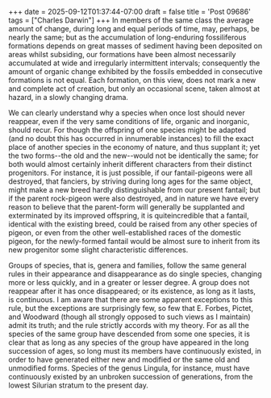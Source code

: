 +++
date = 2025-09-12T01:37:44-07:00
draft = false
title = 'Post 09686'
tags = ["Charles Darwin"]
+++
In members of the same class the average amount of change, during long and equal periods of time, may, perhaps, be nearly the same; but as the accumulation of long-enduring fossiliferous formations depends on great masses of sediment having been deposited on areas whilst subsiding, our formations have been almost necessarily accumulated at wide and irregularly intermittent intervals; consequently the amount of organic change exhibited by the fossils embedded in consecutive formations is not equal. Each formation, on this view, does not mark a new and complete act of creation, but only an occasional scene, taken almost at hazard, in a slowly changing drama.

We can clearly understand why a species when once lost should never reappear, even if the very same conditions of life, organic and inorganic, should recur. For though the offspring of one species might be adapted (and no doubt this has occurred in innumerable instances) to fill the exact place of another species in the economy of nature, and thus supplant it; yet the two forms--the old and the new--would not be identically the same; for both would almost certainly inherit different characters from their distinct progenitors. For instance, it is just possible, if our fantail-pigeons were all destroyed, that fanciers, by striving during long ages for the same object, might make a new breed hardly distinguishable from our present fantail; but if the parent rock-pigeon were also destroyed, and in nature we have every reason to believe that the parent-form will generally be supplanted and exterminated by its improved offspring, it is quiteincredible that a fantail, identical with the existing breed, could be raised from any other species of pigeon, or even from the other well-established races of the domestic pigeon, for the newly-formed fantail would be almost sure to inherit from its new progenitor some slight characteristic differences.

Groups of species, that is, genera and families, follow the same general rules in their appearance and disappearance as do single species, changing more or less quickly, and in a greater or lesser degree. A group does not reappear after it has once disappeared; or its existence, as long as it lasts, is continuous. I am aware that there are some apparent exceptions to this rule, but the exceptions are surprisingly few, so few that E. Forbes, Pictet, and Woodward (though all strongly opposed to such views as I maintain) admit its truth; and the rule strictly accords with my theory. For as all the species of the same group have descended from some one species, it is clear that as long as any species of the group have appeared in the long succession of ages, so long must its members have continuously existed, in order to have generated either new and modified or the same old and unmodified forms. Species of the genus Lingula, for instance, must have continuously existed by an unbroken succession of generations, from the lowest Silurian stratum to the present day.
